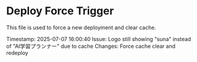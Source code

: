 # Deploy Force Trigger

This file is used to force a new deployment and clear cache.

Timestamp: 2025-07-07 16:00:40
Issue: Logo still showing "suna" instead of "AI学習プランナー" due to cache
Changes: Force cache clear and redeploy
